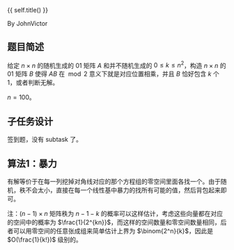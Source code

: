 {{ self.title() }}

By JohnVictor

## 题目简述

给定 $n \times n$ 的随机生成的 $01$ 矩阵 $A$ 和并不随机生成的 $0 \le k \le n^2$，构造 $n \times n$ 的 $01$ 矩阵 $B$ 使得 $AB$ 在 $\bmod 2$ 意义下就是对应位置相乘，并且 $B$ 恰好包含 $k$ 个 $1$，或者判断无解。

$n=100$。

## 子任务设计

签到题，没有 subtask 了。

## 算法1：暴力

有解等价于在每一列挖掉对角线对应的那个方程组的零空间里面各找一个。由于随机，秩不会太小，直接在每一个线性基中暴力的找所有可能的值，然后背包起来即可。

注：$(n-1) \times n$ 矩阵秩为 $n-1-k$ 的概率可以这样估计，考虑这些向量都在对应的空间中的概率为 $\frac{1}{2^{kn}}$，而这样的空间数量和零空间数量相同，后者可以用零空间的任意张成组来简单估计上界为 $\binom{2^n}{k}$，因此是 $O(\frac{1}{k!})$ 级别的。
